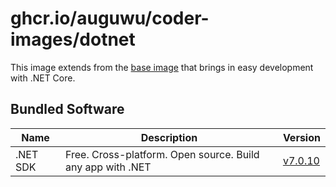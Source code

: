# ghcr.io/auguwu/coder-images/dotnet
This image extends from the [base image](https://github.com/auguwu/coder-images/pkgs/container/coder-images%2Fbase) that brings in easy development with .NET Core.

## Bundled Software
| Name     | Description                                                | Version                |
| -------- | ---------------------------------------------------------- | ---------------------- |
| .NET SDK | Free. Cross-platform. Open source. Build any app with .NET | [v7.0.10][dotnet-sdk]   |

[dotnet-sdk]: https://github.com/dotnet/sdk/releases/tag/v7.0.400
